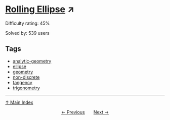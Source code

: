 # [Rolling Ellipse](https://projecteuler.net/problem=525) ↗️

Difficulty rating: 45%

Solved by: 539 users
## Tags

- [analytic-geometry](../tags/analytic-geometry.md)
- [ellipse](../tags/ellipse.md)
- [geometry](../tags/geometry.md)
- [non-discrete](../tags/non-discrete.md)
- [tangency](../tags/tangency.md)
- [trigonometry](../tags/trigonometry.md)



---

[↑ Main Index](../README.md)


<div align=center><a href='524.md'>← Previous</a> &nbsp;&nbsp; &nbsp;&nbsp;  <a href='526.md'>Next →</a></div>
